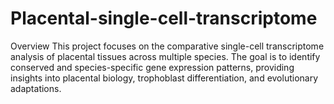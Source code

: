 # Placental-single-cell-transcriptome
Overview
This project focuses on the comparative single-cell transcriptome analysis of placental tissues across multiple species. The goal is to identify conserved and species-specific gene expression patterns, providing insights into placental biology, trophoblast differentiation, and evolutionary adaptations.
